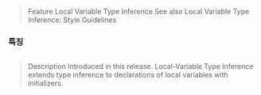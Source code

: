 >Feature
>Local Variable Type Inference
>See also Local Variable Type Inference: Style Guidelines

### 특징
```
```

>Description
>Introduced in this release.
>Local-Variable Type Inference extends type inference to declarations of local variables with initializers.
